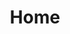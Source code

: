 ---
title: Home

formats:
    - id: 1-8
      display: "1.8"
    - id: 1-9
      display: "1.9"
    - id: 1-10
      display: "1.10"
    - id: 1-11
      display: "1.11"
    - id: 1-12
      display: "1.12"
    - id: 1-13
      display: "1.13"
    - id: 1-14
      display: "1.14"
    - id: 1-15
      display: "1.15"
    - id: 1-16
      display: "1.16"
    - id: 1-16-2
      display: "1.16.2"
      default: true

# ----- KEY TO MODULES LIST -----
#       id = The id of your module (set in functions/modules.js inside modulesData) THIS IS CASE SENSITIVE 
#       name = The name that will display on the website
#       image = The url to the image (should be in the website/static/images/modules/normal/ folder)
#       description = A description of what the module should do
#       origin = Where the module came from, should be "community" unless told otherwise (options are vanillatweaks, faithfultweaks, community)
#       notcompatable = Versions that the module is incompatible with (Options are the id's of the format section above)

sections:
  # Aesthetic
  - id: "aestheticSection"
    display: "Aesthetic"
    modules:
      - id: "CherryPicking"
        name: "Cherry Picking"
        image: "/images/modules/aesthetic/CherryPicking.png"
        description: "Changes the texture of cake to remove the large cherry in the center."
        origin: "vanillatweaks"

      - id: "UnbundledHayBales"
        name: "Unbundled Hay Bales"
        image: "/images/modules/aesthetic/UnbundledHayBales.png"
        description: "Gets rid of the red strings around Hay Bales."
        origin: "vanillatweaks"

      - id: "SolidHoney"
        name: "Solid Honey Blocks"
        image: "/images/modules/aesthetic/SolidHoney.png"
        description: "Eliminates Honey Block transparency."
        origin: "vanillatweaks"
        notcompatable:
          - 1-8
          - 1-9
          - 1-10
          - 1-11
          - 1-12
          - 1-13
          - 1-14

      - id: "SidewaysNuggets"
        name: "Sideways Nuggets"
        image: "/images/modules/aesthetic/SidewaysNuggets.png"
        description: "Rotates Iron Nuggets to be consistent with the other nugget textures."
        origin: "vanillatweaks"
        notcompatable:
          - 1-8
          - 1-9
          - 1-10

      - id: "BlackNetherBricks"
        name: "Black Nether Bricks"
        image: "/images/modules/aesthetic/BlackNetherBricks.png"
        description: "Changes the texture of Nether Bricks to make them black."
        origin: "vanillatweaks"
  
  # Terrain
  - id: "terrainSection"
    display: "Terrain"
    modules:
      - id: "BetterBedrock"
        name: "Better Bedrock"
        image: "/images/modules/terrain/BetterBedrock.png"
        description: "Changes the texture of Bedrock to be less noisy and more natural-looking."
        origin: "vanillatweaks"

      - id: "PebblelessCoarseDirt"
        name: "Pebbleless Coarse Dirt"
        image: "/images/modules/terrain/PebblelessCoarseDirt.png"
        description: "Gets rid of the white pebbles in Coarse Dirt."
        origin: "vanillatweaks"
  
  # Utility
  - id: "utilitySection"
    display: "Utility"
    modules:
      - id: "OreBorders"
        name: "Ore Borders"
        image: "/images/modules/utility/OreBorders.png"
        description: "Places a border around ores for easier visibility."
        origin: "vanillatweaks"
      
      - id: "StickyPistonSides"
        name: "Sticky Piston Sides"
        image: "/images/modules/utility/StickyPistonSides.png"
        description: "Displays Slime on the sides of Sticky Pistons to easily differentiate them from regular pistons."
        origin: "vanillatweaks"

      - id: "DirectionalHoppers"
        name: "Directional Hoppers"
        image: "/images/modules/utility/DirectionalHoppers.png"
        description: "Gives Hoppers arrows on top to indicate in which direction they are pointing."
        origin: "vanillatweaks"

      - id: "BetterObservers"
        name: "Better Observers"
        image: "/images/modules/utility/BetterObservers.png"
        description: "Gives all sides of the Observer block directional indicators which display updates."
        origin: "vanillatweaks"
        notcompatable:
          - 1-8
          - 1-9
          - 1-10
      
      - id: "ColoredBows"
        name: "Colored Bow Stages"
        image: "/images/modules/utility/ColoredBows.png"
        description: "Colors the bow handle to show how far back you've pulled." 
        origin: "faithfultweaks"

  # Unobtrusive
  - id: "unobtrusiveSection"
    display: "Unobtrusive"
    modules:
      - id: "UnobtrusiveScaffolding"
        name: "Unobtrusive Scaffolding"
        image: "/images/modules/unobtrusive/UnobtrusiveScaffolding.png"
        description: "Creates a hole in the top of scaffolding, allowing you to traverse up and down them more comfortably."
        origin: "vanillatweaks"
        notcompatable:
          - 1-8
          - 1-9
          - 1-10
          - 1-11
          - 1-12
          - 1-13
      
      - id: "LowFire"
        name: "Low Fire"
        image: "/images/modules/unobtrusive/LowFire.png"
        description: "Lowers the height of fire."
        origin: "vanillatweaks"

      - id: "LowShield"
        name: "Low Shield"
        image: "/images/modules/unobtrusive/LowShield.png"
        description: "Lowers the sheild when its held"
        origin: "vanillatweaks"
        notcompatable:
          - 1-8
      
      - id: "NoVignette"
        name: "No Vignette"
        image: "/images/modules/unobtrusive/NoVignette.png"
        description: "Removes the darkened corners of the screen that occur in darker areas when graphics are set to 'fancy'."
        origin: "vanillatweaks"
      
      - id: "ReducedPumpkinBlur"
        name: "Reduced Pumpkin Blur"
        image: "/images/modules/unobtrusive/ReducedPumpkinBlur.png"
        description: "Increases visibility when wearing Pumpkins."
        origin: "vanillatweaks"

      - id: "ClearPumpkinBlur"
        name: "Clear Pumpkin Blur"
        image: "/images/modules/unobtrusive/ClearPumpkinBlur.png"
        description: "Removes the pumpkin overlay completely when worn."
        origin: "vanillatweaks"

      - id: "AlternateEnchantGlint"
        name: "Alternate Enchantment Glint"
        image: "/images/modules/unobtrusive/AlternateEnchantGlint.png"
        description: "Changes the enchantment glint to a much more sleek and less overpowering glint."
        origin: "vanillatweaks"

      - id: "InvisibleTotem"
        name: "Invisible Totem"
        image: "/images/modules/unobtrusive/InvisibleTotem.png"
        description: "Renders the Totem of Undying as completely invisible when in first person mode."
        origin: "vanillatweaks"
        notcompatable:
          - 1-8
          - 1-9
          - 1-10
      
      - id: "SlicedSwords"
        name: "Sliced Swords"
        image: "/images/modules/unobtrusive/SlicedSwords.png"
        description: "Changes the sword texture to be shorter for more visibility."
        origin: "faithfultweaks"

      - id: "UnobtrusiveRain"
        name: "Unobtrusive Rain"
        image: "/images/modules/unobtrusive/UnobtrusiveRain.png"
        description: "Makes rain smaller and clearer to allow for better visibility and a nicer effect from rain."
        origin: "vanillatweaks"
        notcompatable:
          - 1-8
          - 1-9
          - 1-10
          - 1-11
          - 1-12
          - 1-13

      - id: "UnobtrusiveWater"
        name: "Unobtrusive Water"
        image: "/images/modules/unobtrusive/UnobtrusiveWater.png"
        description: "Makes water more transparent so it is easier to see through."
        origin: "faithfultweaks"
  
  # Glass Modules
  - id: "glassSection"
    display: "Glass Modules"
    modules:
      - id: "BorderlessGlass"
        name: "Borderless Glass"
        image: "/images/modules/glass/BorderlessGlass.png"
        description: "Gets rid of the border on the edges of the glass textures to provide for cleaner and more transparent glass."
        origin: "vanillatweaks"

      - id: "CleanBorderlessGlass"
        name: "Clean Borderless Glass"
        image: "/images/modules/glass/CleanBorderlessGlass.png"
        description: "Gets rid of the border and glass streaks."
        origin: "vanillatweaks"

      - id: "CleanGlass"
        name: "Clean Glass"
        image: "/images/modules/glass/CleanGlass.png"
        description: "Gets rid of glass streaks, resulting in clean-looking glass."
        origin: "vanillatweaks"

  # Hud modules
  - id: "hudSection"
    display: "HUD Modules"
    modules:
      - id: "MelonHunger"
        name: "Melon Hunger"
        image: "/images/modules/hud/MelonHunger.png"
        description: "Replaces hunger bar with melon icons."
        origin: "faithfultweaks"

      - id: "ColoredPing"
        name: "Colored Ping"
        image: "/images/modules/hud/ColoredPing.png"
        description: "Changes the color of the ping bars based on your connection."
        origin: "vanillatweaks"
        
      - id: "BlueWitherHearts"
        name: "Blue Wither Hearts"
        image: "/images/modules/hud/BlueWitherHearts.png"
        description: "Makes Hearts blue for better visibility while you're under the wither effect."
        origin: "faithfultweaks"
        
      - id: "RainbowXP"
        name: "Rainbow XP Bar"
        image: "/images/modules/hud/RainbowXP.png"
        description: "Changes the XP bar to a rainbow XP bar."
        origin: "vanillatweaks"

  # UI modules
  - id: "uiSection"
    display: "UI Modules"
    modules:
      - id: "DarkUI"
        name: "Dark UI"
        image: "/images/modules/ui/DarkUI.png"
        description: "Changes all inventories and UIs to be darker."
        origin: "vanillatweaks"

  # Options Background modules
  - id: "optionsbgSection"
    display: "Options Background"
    modules:
      - id: "AcaciaPlanksBG"
        name: "Acacia Planks"
        image: "/images/modules/optionsbg/AcaciaPlanks.png"
        origin: "vanillatweaks"

      - id: "AncientDebrisBG"
        name: "Ancient Debris"
        image: "/images/modules/optionsbg/AncientDebris.png"
        origin: "vanillatweaks"

      - id: "AndesiteBG"
        name: "Andesite"
        image: "/images/modules/optionsbg/andesite.png"
        origin: "vanillatweaks"

      - id: "BedrockBG"
        name: "Bedrock"
        image: "/images/modules/optionsbg/bedrock.png"
        origin: "vanillatweaks"

      - id: "BetterBedrockBG"
        name: "Better Bedrock"
        image: "/images/modules/optionsbg/BetterBedrock.png"
        origin: "faithfultweaks"

      - id: "BirchPlanksBG"
        name: "Birch Planks"
        image: "/images/modules/optionsbg/BirchPlanks.png"
        origin: "vanillatweaks"

      - id: "DarkOakPlanksBG"
        name: "Dark Oak Planks"
        image: "/images/modules/optionsbg/DarkOakPlanks.png"
        origin: "vanillatweaks"

      - id: "DioriteBG"
        name: "Diorite"
        image: "/images/modules/optionsbg/diorite.png"
        origin: "vanillatweaks"

      - id: "EndStoneBG"
        name: "End Stone"
        image: "/images/modules/optionsbg/EndStone.png"
        origin: "vanillatweaks"

      - id: "GraniteBG"
        name: "Granite"
        image: "/images/modules/optionsbg/granite.png"
        origin: "vanillatweaks"

      - id: "HoneycombBG"
        name: "Honeycomb"
        image: "/images/modules/optionsbg/HoneycombBlock.png"
        origin: "vanillatweaks"

      - id: "JunglePlanksBG"
        name: "Jungle Planks"
        image: "/images/modules/optionsbg/JunglePlanks.png"
        origin: "vanillatweaks"

      - id: "NetherrackBG"
        name: "Netherrack"
        image: "/images/modules/optionsbg/netherrack.png"
        origin: "vanillatweaks"

      - id: "NetherrackBrightBG"
        name: "Bright Netherrack"
        image: "/images/modules/optionsbg/NetherrackBright.png"
        origin: "faithfultweaks"

      - id: "OakPlanksBG"
        name: "Oak Planks"
        image: "/images/modules/optionsbg/OakPlanks.png"
        origin: "vanillatweaks"
      
      - id: "ObsidianBG"
        name: "Obsidian"
        image: "/images/modules/optionsbg/Obsidian.png"
        origin: "faithfultweaks"

      - id: "PebblelessDirtBG"
        name: "Pebbleless Dirt"
        image: "/images/modules/optionsbg/PebblelessDirt.png"
        origin: "faithfultweaks"

      - id: "SprucePlanksBG"
        name: "Spruce Planks"
        image: "/images/modules/optionsbg/SprucePlanks.png"
        origin: "vanillatweaks"

      - id: "StoneBG"
        name: "Stone"
        image: "/images/modules/optionsbg/stone.png"
        origin: "vanillatweaks"
    
  # Panoramas Background modules
  - id: "panoramasSection"
    display: "Menu Panorama"
    modules:
      - id: "ClassicPano"
        name: "Classic Panorama"
        image: "/images/modules/panoramas/Classic.png"
        description: "The classic beta 1.8 background."
        origin: "vanillatweaks"

      - id: "BastionPano"
        name: "Piglin Bastion"
        image: "/images/modules/panoramas/Bastion.png"
        description: "A partially rebuilt Piglin Bastion."
        origin: "faithfultweaks"

      - id: "EndPano"
        name: "The End Dimension"
        image: "/images/modules/panoramas/End.png"
        description: "An End City"
        origin: "faithfultweaks"

      - id: "SeirinsPano"
        name: "Seirin's Survival World"
        image: "/images/modules/panoramas/Seirin.png"
        description: "The survival world of Seirin"
        origin: "faithfultweaks"
---